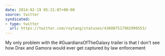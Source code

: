 ```yaml
---
date: 2014-02-19 05:21:07+00:00
source: twitter
syndicated:
- type: twitter
  url: https://twitter.com/roytang/statuses/436007517902999553/
---
```


My only problem with the #GuardiansOfTheGalaxy trailer is that I don't see how Drax and Gamora would ever get captured by law enforcement
